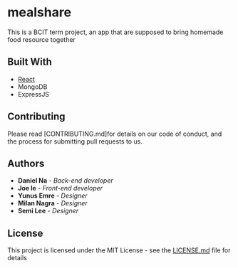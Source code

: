 # mealshare


This is a BCIT term project, an app that are supposed to bring homemade food resource together



## Built With

* [React](https://reactjs.org/) 
* MongoDB
* ExpressJS



## Contributing

Please read [CONTRIBUTING.md]for details on our code of conduct, and the process for submitting pull requests to us.



## Authors

* **Daniel Na** - *Back-end developer*
* **Joe le** - *Front-end developer*
* **Yunus Emre** - *Designer* 
* **Milan Nagra** - *Designer* 
* **Semi Lee** - *Designer* 



## License

This project is licensed under the MIT License - see the [LICENSE.md](LICENSE.md) file for details

